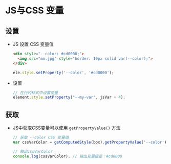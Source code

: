 # JS与CSS 变量

## 设置

  - JS 设置 CSS 变量值

    ```html
    <div style="--color: #cd0000;">
      <img src="mm.jpg" style="border: 10px solid var(--color);">
    </div>
    ```

    ```js
    ele.style.setProperty('--color', '#cd0000');
    ```

  - 设置

    ```js
    // 在行内样式中设置变量
    element.style.setProperty("--my-var", jsVar + 4);
    ```

## 获取

  - JS中获取CSS变量可以使用 `getPropertyValue()` 方法

    ```js
    // 获取 --color CSS 变量值
    var cssVarColor = getComputedStyle(box).getPropertyValue('--color');

    // 输出cssVarColor
    console.log(cssVarColor); // 输出变量值是：#cd0000
    ```
